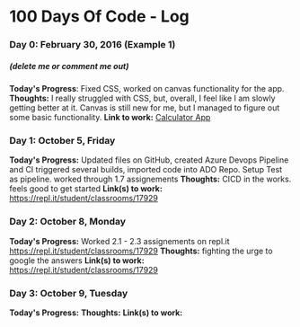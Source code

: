 # 100 Days Of Code - Log

### Day 0: February 30, 2016 (Example 1)
##### (delete me or comment me out)
**Today's Progress**: Fixed CSS, worked on canvas functionality for the app.
**Thoughts:** I really struggled with CSS, but, overall, I feel like I am slowly getting better at it. Canvas is still new for me, but I managed to figure out some basic functionality.
**Link to work:** [Calculator App](http://www.example.com)

### Day 1: October 5, Friday
**Today's Progress:** Updated files on GitHub, created Azure Devops Pipeline and CI triggered several builds, imported code into ADO Repo. Setup Test as pipeline. worked through 1.7 assignements 
**Thoughts:** CICD in the works. feels good to get started
**Link(s) to work:**  https://repl.it/student/classrooms/17929

### Day 2: October 8, Monday
**Today's Progress:** Worked 2.1 - 2.3 assignements on repl.it https://repl.it/student/classrooms/17929
**Thoughts:** fighting the urge to google the answers
**Link(s) to work:**  https://repl.it/student/classrooms/17929

### Day 3: October 9, Tuesday
**Today's Progress:** 
**Thoughts:** 
**Link(s) to work:**  
